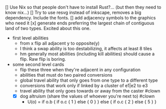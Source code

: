 [] Use Nix so that people don't have to install Rust?... (but then they need to know nix...)
[] Try to use resvg instead of inkscape, removes a big dependency. Include the fonts.
[] add adjacency symbols to the graphics who need it
[x] generate ends preferring the largest chain of contiguous land of two types. Excited about this one.

- first level abilities
    - from x flip all adjacent y to opposite(y)
    - I think a swap ability is too destabilizing, it affects at least 8 tiles
    - hm generally most abilities (including kill abilities) should cause a flip. Raw flip is boring.
- some second level cards
    - flip these three when they're adjacent in any configuration
    - abilities that must do two paired conversions
    - global travel ability that only goes from one type to a different type
    - conversions that work only if linked by a cluster of e1|e2 to e3
    - travel ability that only goes towards or away from the caster #clown
    - [x] dog altruism (share the values of whoever you're next to) #clown
        - U(o) = if o.b { if o.c { 1 } else { 0 } } else { if o.c { 2 } else { 5 } }
